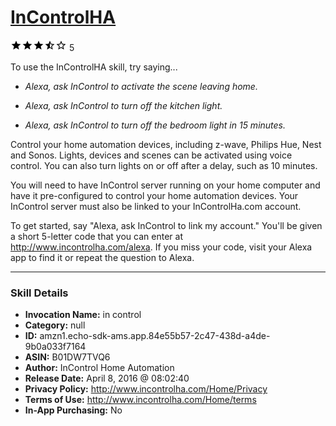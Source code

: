# [InControlHA](http://alexa.amazon.com/#skills/amzn1.echo-sdk-ams.app.84e55b57-2c47-438d-a4de-9b0a033f7164)
![3.4 stars](../../images/ic_star_black_18dp_1x.png)![3.4 stars](../../images/ic_star_black_18dp_1x.png)![3.4 stars](../../images/ic_star_black_18dp_1x.png)![3.4 stars](../../images/ic_star_half_black_18dp_1x.png)![3.4 stars](../../images/ic_star_border_black_18dp_1x.png) 5

To use the InControlHA skill, try saying...

* *Alexa, ask InControl to activate the scene leaving home.*

* *Alexa, ask InControl to turn off the kitchen light.*

* *Alexa, ask InControl to turn off the bedroom light in 15 minutes.*

Control your home automation devices, including z-wave, Philips Hue, Nest and Sonos. Lights, devices and scenes can be activated using voice control. You can also turn lights on or off after a delay, such as 10 minutes.

You will need to have InControl server running on your home computer and have it pre-configured to control your home automation devices. Your InControl server must also be linked to your InControlHa.com account.

To get started, say "Alexa, ask InControl to link my account." You'll be given a short 5-letter code that you can enter at http://www.incontrolha.com/alexa. If you miss your code, visit your Alexa app to find it or repeat the question to Alexa.

***

### Skill Details

* **Invocation Name:** in control
* **Category:** null
* **ID:** amzn1.echo-sdk-ams.app.84e55b57-2c47-438d-a4de-9b0a033f7164
* **ASIN:** B01DW7TVQ6
* **Author:** InControl Home Automation
* **Release Date:** April 8, 2016 @ 08:02:40
* **Privacy Policy:** http://www.incontrolha.com/Home/Privacy
* **Terms of Use:** http://www.incontrolha.com/Home/terms
* **In-App Purchasing:** No
